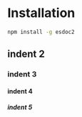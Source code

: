 # Installation

```sh
npm install -g esdoc2
```

## indent 2
### indent 3
#### indent 4
##### indent 5
